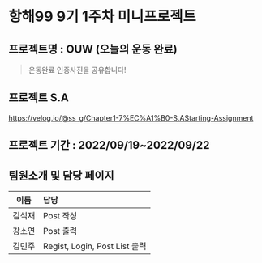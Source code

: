 # 항해99 9기 1주차 미니프로젝트

## 프로젝트명 : OUW (오늘의 운동 완료)
 > 운동완료 인증사진을 공유합니다!

## 프로젝트 S.A
https://velog.io/@ss_g/Chapter1-7%EC%A1%B0-S.AStarting-Assignment

## 프로젝트 기간 : 2022/09/19~2022/09/22

## 팀원소개 및 담당 페이지
|이름| 담당                          |
|---|:----------------------------|
| 김석재 | Post 작성                     |
| 강소연 | Post 출력                     |
| 김민주 | Regist, Login, Post List 출력 |

